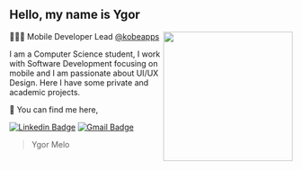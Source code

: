 ## Hello, my name is Ygor

<img align='right' src="https://media.giphy.com/media/du3J3cXyzhj75IOgvA/giphy.gif" width="230">

👨🏻‍💻 Mobile Developer Lead [@kobeapps](https://github.com/kobeapps) <br/>

I am a Computer Science student, I work with Software Development focusing on mobile and I am passionate about UI/UX Design. 
Here I have some private and academic projects.


📩 You can find me here, 

[![Linkedin Badge](https://img.shields.io/badge/-Linkedin-blue?style=flat-square&logo=Linkedin&logoColor=white&link=https://www.linkedin.com/in/ygorlmelo/)](https://www.linkedin.com/in/ygorlmelo/) 
[![Gmail Badge](https://img.shields.io/badge/-Gmail-c14438?style=flat-square&logo=Gmail&logoColor=white&link=mailto:ygorlmelo@gmail.com)](mailto:ygorlmelo@gmail.com)

> Ygor Melo
